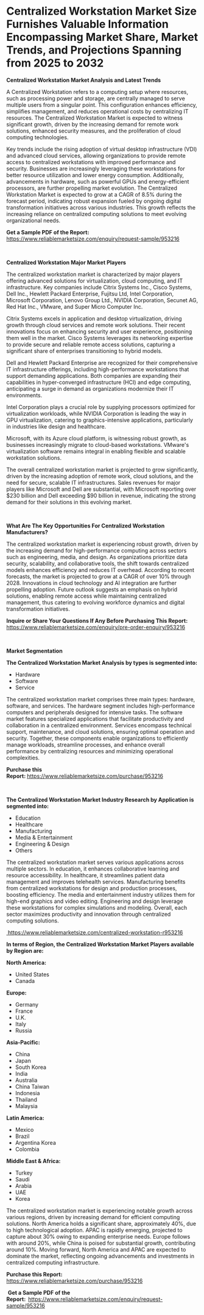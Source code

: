 <p><h1>Centralized Workstation Market Size Furnishes Valuable Information Encompassing Market Share, Market Trends, and Projections Spanning from 2025 to 2032</h1></p><p><strong>Centralized Workstation Market Analysis and Latest Trends</strong></p>
<p><p>A Centralized Workstation refers to a computing setup where resources, such as processing power and storage, are centrally managed to serve multiple users from a singular point. This configuration enhances efficiency, simplifies management, and reduces operational costs by centralizing IT resources. The Centralized Workstation Market is expected to witness significant growth, driven by the increasing demand for remote work solutions, enhanced security measures, and the proliferation of cloud computing technologies.</p><p>Key trends include the rising adoption of virtual desktop infrastructure (VDI) and advanced cloud services, allowing organizations to provide remote access to centralized workstations with improved performance and security. Businesses are increasingly leveraging these workstations for better resource utilization and lower energy consumption. Additionally, advancements in hardware, such as powerful GPUs and energy-efficient processors, are further propelling market evolution. The Centralized Workstation Market is expected to grow at a CAGR of 8.5% during the forecast period, indicating robust expansion fueled by ongoing digital transformation initiatives across various industries. This growth reflects the increasing reliance on centralized computing solutions to meet evolving organizational needs.</p></p>
<p><strong>Get a Sample PDF of the Report:&nbsp;</strong> <a href="https://www.reliablemarketsize.com/enquiry/request-sample/953216?utm_campaign=3560&utm_medium=2&utm_source=Github&utm_content=ia&utm_term=19042025&utm_id=centralized-workstation">https://www.reliablemarketsize.com/enquiry/request-sample/953216</a></p>
<p>&nbsp;</p>
<p><strong>Centralized Workstation Major Market Players</strong></p>
<p><p>The centralized workstation market is characterized by major players offering advanced solutions for virtualization, cloud computing, and IT infrastructure. Key companies include Citrix Systems Inc., Cisco Systems, Dell Inc., Hewlett Packard Enterprise, Fujitsu Ltd, Intel Corporation, Microsoft Corporation, Lenovo Group Ltd., NVIDIA Corporation, Secunet AG, Red Hat Inc., VMware, and Super Micro Computer Inc. </p><p>Citrix Systems excels in application and desktop virtualization, driving growth through cloud services and remote work solutions. Their recent innovations focus on enhancing security and user experience, positioning them well in the market. Cisco Systems leverages its networking expertise to provide secure and reliable remote access solutions, capturing a significant share of enterprises transitioning to hybrid models.</p><p>Dell and Hewlett Packard Enterprise are recognized for their comprehensive IT infrastructure offerings, including high-performance workstations that support demanding applications. Both companies are expanding their capabilities in hyper-converged infrastructure (HCI) and edge computing, anticipating a surge in demand as organizations modernize their IT environments.</p><p>Intel Corporation plays a crucial role by supplying processors optimized for virtualization workloads, while NVIDIA Corporation is leading the way in GPU virtualization, catering to graphics-intensive applications, particularly in industries like design and healthcare.</p><p>Microsoft, with its Azure cloud platform, is witnessing robust growth, as businesses increasingly migrate to cloud-based workstations. VMware's virtualization software remains integral in enabling flexible and scalable workstation solutions.</p><p>The overall centralized workstation market is projected to grow significantly, driven by the increasing adoption of remote work, cloud solutions, and the need for secure, scalable IT infrastructures. Sales revenues for major players like Microsoft and Dell are substantial, with Microsoft reporting over $230 billion and Dell exceeding $90 billion in revenue, indicating the strong demand for their solutions in this evolving market.</p></p>
<p>&nbsp;</p>
<p><strong>What Are The Key Opportunities For Centralized Workstation Manufacturers?</strong></p>
<p><p>The centralized workstation market is experiencing robust growth, driven by the increasing demand for high-performance computing across sectors such as engineering, media, and design. As organizations prioritize data security, scalability, and collaborative tools, the shift towards centralized models enhances efficiency and reduces IT overhead. According to recent forecasts, the market is projected to grow at a CAGR of over 10% through 2028. Innovations in cloud technology and AI integration are further propelling adoption. Future outlook suggests an emphasis on hybrid solutions, enabling remote access while maintaining centralized management, thus catering to evolving workforce dynamics and digital transformation initiatives.</p></p>
<p><strong>Inquire or Share Your Questions If Any Before Purchasing This Report:</strong> <a href="https://www.reliablemarketsize.com/enquiry/pre-order-enquiry/953216?utm_campaign=3560&utm_medium=2&utm_source=Github&utm_content=ia&utm_term=19042025&utm_id=centralized-workstation">https://www.reliablemarketsize.com/enquiry/pre-order-enquiry/953216</a></p>
<p>&nbsp;</p>
<p><strong>Market Segmentation</strong></p>
<p><strong>The Centralized Workstation Market Analysis by types is segmented into:</strong></p>
<p><ul><li>Hardware</li><li>Software</li><li>Service</li></ul></p>
<p><p>The centralized workstation market comprises three main types: hardware, software, and services. The hardware segment includes high-performance computers and peripherals designed for intensive tasks. The software market features specialized applications that facilitate productivity and collaboration in a centralized environment. Services encompass technical support, maintenance, and cloud solutions, ensuring optimal operation and security. Together, these components enable organizations to efficiently manage workloads, streamline processes, and enhance overall performance by centralizing resources and minimizing operational complexities.</p></p>
<p><strong>Purchase this Report:&nbsp;</strong><a href="https://www.reliablemarketsize.com/purchase/953216?utm_campaign=3560&utm_medium=2&utm_source=Github&utm_content=ia&utm_term=19042025&utm_id=centralized-workstation">https://www.reliablemarketsize.com/purchase/953216</a></p>
<p>&nbsp;</p>
<p><strong>The Centralized Workstation Market Industry Research by Application is segmented into:</strong></p>
<p><ul><li>Education</li><li>Healthcare</li><li>Manufacturing</li><li>Media & Entertainment</li><li>Engineering & Design</li><li>Others</li></ul></p>
<p><p>The centralized workstation market serves various applications across multiple sectors. In education, it enhances collaborative learning and resource accessibility. In healthcare, it streamlines patient data management and improves telehealth services. Manufacturing benefits from centralized workstations for design and production processes, boosting efficiency. The media and entertainment industry utilizes them for high-end graphics and video editing. Engineering and design leverage these workstations for complex simulations and modeling. Overall, each sector maximizes productivity and innovation through centralized computing solutions.</p></p>
<p><a href="https://www.reliablemarketsize.com/centralized-workstation-r953216?utm_campaign=3560&utm_medium=2&utm_source=Github&utm_content=ia&utm_term=19042025&utm_id=centralized-workstation">&nbsp;https://www.reliablemarketsize.com/centralized-workstation-r953216</a></p>
<p><strong>In terms of Region, the Centralized Workstation Market Players available by Region are:</strong></p>
<p>
    <p> <strong> North America: </strong>
        <ul>
            <li>United States</li>
            <li>Canada</li>
        </ul>
        </p> 
    <p> <strong> Europe: </strong>
        <ul>
            <li>Germany</li>
            <li>France</li>
            <li>U.K.</li>
            <li>Italy</li>
            <li>Russia</li>
        </ul>
        </p> 
    <p> <strong> Asia-Pacific: </strong>
        <ul>
            <li>China</li>
            <li>Japan</li>
            <li>South Korea</li>
            <li>India</li>
            <li>Australia</li>
            <li>China Taiwan</li>
            <li>Indonesia</li>
            <li>Thailand</li>
            <li>Malaysia</li>
        </ul>
        </p> 
    <p> <strong> Latin America: </strong>
        <ul>
            <li>Mexico</li>
            <li>Brazil</li>
            <li>Argentina Korea</li>
            <li>Colombia</li>
        </ul>
        </p> 
    <p> <strong> Middle East & Africa: </strong>
        <ul>
            <li>Turkey</li>
            <li>Saudi</li>
            <li>Arabia</li>
            <li>UAE</li>
            <li>Korea</li>
        </ul>
    </p>
    </p>
<p><p>The centralized workstation market is experiencing notable growth across various regions, driven by increasing demand for efficient computing solutions. North America holds a significant share, approximately 40%, due to high technological adoption. APAC is rapidly emerging, projected to capture about 30% owing to expanding enterprise needs. Europe follows with around 20%, while China is poised for substantial growth, contributing around 10%. Moving forward, North America and APAC are expected to dominate the market, reflecting ongoing advancements and investments in centralized computing infrastructure.</p></p>
<p><strong>Purchase this Report: </strong><a href="https://www.reliablemarketsize.com/purchase/953216?utm_campaign=3560&utm_medium=2&utm_source=Github&utm_content=ia&utm_term=19042025&utm_id=centralized-workstation">https://www.reliablemarketsize.com/purchase/953216</a></p>
<p>&nbsp;<strong>Get a Sample PDF of the Report:&nbsp;&nbsp;</strong><a href="https://www.reliablemarketsize.com/enquiry/request-sample/953216?utm_campaign=3560&utm_medium=2&utm_source=Github&utm_content=ia&utm_term=19042025&utm_id=centralized-workstation">https://www.reliablemarketsize.com/enquiry/request-sample/953216</a></p>
<p><strong></strong></p>
<p><p></p><p></p><p></p></p>